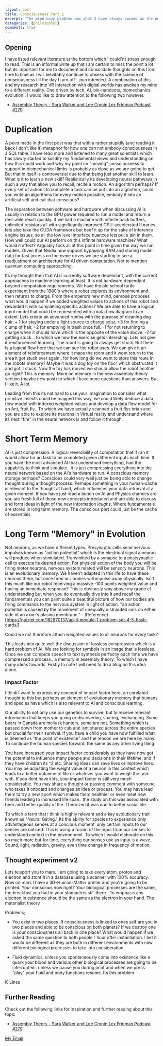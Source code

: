 ```yaml
---
layout: post
title: Consciousness Part 2
excerpt: "The mind-body problem was what I have always coined as the embodiment problem in AI. When you try advance to GPT how are we able to understand its development to advanced AI if we have yet to grasp the very fundamentals in quantum mechanics and physics. I am going to elaborate from my first post more, with better hypothetical questions to debate."
categories: [philosophy💭]
comments: true
---
```


## Opening
I have listed relevant literature at the bottom which I could'nt stress enough to read. This is an informal write up that I am certain to miss the point a lot but its important for me to document and consolidate thoughts on this from time to time as I will inevitably continue to obsess with the science of consciousness till the day I turn off - pun intended. A combination of this and my research into VR interaction with digital worlds has awoken my mind to a different reality. One driven by tech, AI, bio-nanobots, biomechanics. evolution.. I would like to draw attention to the following two however.

 * [Assembly Theory - Sara Walker and Lee Cronin Lex Fridman Podcast #279](https://www.youtube.com/watch?v=SFxIazwNP_0)


# Duplication
A point made in the first post was that with a rather stupidly (and reading it back I don't like it) metaphor for how one can not embody consciousness in a SQL table. I have read more and listened to many great scientists which has slowly started to solidify my fundamental views and understanding on how this could work and why my point on "moving" consciousness to support in biomechanical limbs is probably as close as we are going to get. But that in itself is controversial due to that being just another skill to learn. What is it to learn a new skill? Realistically its developing neural pathways in such a way that allow you to recall, recite a motion. An algorithm perhaps? If every set of actions to complete a task can be put into an algorithm, could you write an algorithms for every motion possible, embody it into an artificial self and call that conscious?

The separation between software and hardware when discussing AI is usually in relation to the GPU power required to run a model and return a desirable result quickly. If we had a machine with infinite back buffers, unlimited resistors all with significantly improved GPU-accelerated libraries, lets also take the CUDA framework but beef it up for the sake of inference engine issues, so all the low level interface nuances lets put a pin in them. How well could our AI perform on this infinite hardware machine? What would it affect? Arguably fuck all at this point in time given the way we run models. Given that Nvidia now support bypassing RAM and storing model data for fast access on the nvme drives we are starting to see a readjustment on architecture for AI driven computation. Not to mention quantum computing approaching. 

Its my thought then that AI is currently software dependant, with the current approaches to machine learning at least. It is not hardware dependant beyond computation requirements. We have the old school turtle experiment from the 1980's where a robot explores its environment and then returns to charge. From the emperors new mind, penrose proposes what would happen if we added weighted values to actions of this robot and rewarded it with completing specific actions? We are able to have a logical input model that could be represented with a data flow diagram to an extent. Lets create an advanced rumba with the purpose of cleaning dog hair. + 1 for staying under a light source to charge solar, +3 for finding a clump of hair, +2 for emptying in trash once full. -1 for not returning to charge when it should have which is the opposite of the value above. -2 for getting stuck... to which we now the exercise gets interesting. Lets not give it reinforcement learning. The robot is going to always get stuck. But there is a logical flow here that we can see the robot uses. We can give it an element of reinforcement where it maps the room and it wont return to the area it got stuck ever again.. for how long do we want to store this route in the robots memory? Maybe it was a dog toy on the floor which obstructed it and got it stuck. Now the toy has moved we should allow the robot another go right? This is memory. More on memory in the new assembly theory section (maybe new post) to which I have more questions than answers. But I like it. A lot. 

Leading from this its not hard to use your imagination to consider what primitive insects could be mapped this way, we could likely deduce a data flow model with indexed weighted values and develop a data flow model for an Ant, fruit fly.. To which we have actually scanned a fruit flys brian and you are able to explore its neurons in Virtual reality and understand where its next "fire" in the neural network is and follow it through. 

# Short Term Memory
AI is just compression. A logical reversibility of computation that if ran it would allow for an task to be completed given different inputs each time. If you have the most advanced AI that understood everything, had the capability to think and simulate.. it is just compressing everything into the neural network based on the AI's hardware to run. A conscious memory storage perhaps? Conscious could very well just be being able to change thought during a thought process. Perhaps something in your human-cache is relevant to the thought at hand, which influences your data retrieval at a given moment. If you have just read a bunch on AI and Physics chances are you are fresh full of those new concepts introduced and are able to discuss and form ideas in light of the new information *laughs*. Where fundamentals are stored in long term memory. The conscious part could just be the cache of essentials. 

# Long Term "Memory" in Evolution
Not neurons, as we have different types. Presynaptic cells send nervous impulses known as "action potential" which is the electrical signal a neuron will produce when stimulated. Transmitted by a synapse to a postsynaptic cell to execute its desired action. For physical action of the body you will be firing motor neurons, nervous system related will be sensory neurons. This is an evolutionary memory. We haven't adapted in this life to have these neurons there, but once fired our bodies will impulse away physically. Isn't this much like our robot receiving a massive -100 points weighted value and having an immediate response? This is obviously way above my grade of understanding but when you do eventually dive into it and recall the fundamentals you can paint quite a beautiful picture of how our bodies are firing commands to the nervous system in light of action. "an action potential is caused by the movement of unequally distributed ions on either side of an axon's plasma membrane." - (Reference)[https://quizlet.com/182870137/ap-ii-module-1-problem-set-4-5-flash-cards/]

Could we not therefore attach weighted values to all neurons for every task? 

This leads into quite well the discussion of lossless compression which is a hard problem of AI. We are looking for symbols in an image that is lossless. Once we can compute speech to text synthesis perfectly each time we have compressed a process.. a memory in assembly theory. To which I have many ideas towards. Firstly to note I will need to do a blog on this idea alone. 

### Impact Factor
I think I want to express my concept of impact factor here, an unrelated thought to this but perhaps an element of evolutionary memory that humans and species have which is also relevant to AI and conscious learning.

Our ability to not only use our genetics to survive, but to receive relevant information that keeps you going or discovering, sharing, exchanging. Some bears in Canada are mollusk hunters, some are not. Something which is passed down from mother to cub and isnt shared across the entire species but crucial for their survival. If you have a child you have now fulfilled what is deemed as "the point of existence" and the reason we are here by many. To continue the human species forward, the same as any other living thing. 

You have increased your impact factor considerably as they have now got the potential to influence many people and decisions in their lifetime, and if they have children its ^2 etc. Sharing ideas can save lives or improve lives. You may be adjusting the weight value of a neuron in this context which leads to a better outcome of life or whatever you want to weigh the task with. If you dont have kids, your impact factor is still very much considerable. You may share a thought or passing comment with someone who takes it onboard and changes an idea or process. You may have lead them to try a new sport which makes them healthier or even meet new friends leading to increased life span.. the study on this was associated with beer and better quality of life. Theorized it was due to better social life.  



To which a term that I think is highly relevant and a key evolutionary trait known as "Neural Gating." Its the ability for species to experience only advantageous senses at a concious moment, only certain inputs to our senses are noticed. This is using a fusion of the input from our senses to understand context in the environment. To which I would elaborate on this so much more but for time, everything our senses use as input is a wave. Sound, light, radiation, gravity, even time change in frequency of motion.

## Thought experiment v2
Lets teleport you to mars. I am going to take every atom, proton and electron and store it in a database using a scanner with 100% accuracy. Now on mars I have a 3D-Human-Matter printer and you're going to be printed. Your conscious now right? Your biological processes are the same, the breakfast you had in your stomach is still there.. To emphasis any electron in existence should be the same as the electron in your hand. The materialist theory 

Problems;
- You exist in two places. If consciousness is linked to ones self are you in two places and able to be conscious on both planets? If we destroy one is your consciousness all back in one place? What would happen if we asked the same question to both people 1 hour after instantiation. I bet it would be different as they are both in different environments with now different biological processes to take into consideration. 

- Fluid dynamics, unless you spontaneously come into existence like a quark your blood and various other biological processes are going to be interrupted.. unless we pause you during print and when we press "play" your fluid and body functions resume. Its this problem 

K-Lines

## Further Reading
Check out the following links for inspiration and further reading about this topic

 * [Assembly Theory - Sara Walker and Lee Cronin Lex Fridman Podcast #279](https://www.youtube.com/watch?v=SFxIazwNP_0)


<a href="#" id="emailclick" onclick="replace_email()">My Email</a>

<!-- SCRIPTS HERE -->
<script>
var email;

function add_mailto() {
  const elem = document.getElementById("emailclick");
  elem.href = `mailto:${email}`;
}

function replace_email() {
  // spam prevention
  const domain = "cjgstudio.com";
  const name = [16, 28, 1, 1, 26, 22];
  const xor_with = 115;
  let constructed = "";
  name.forEach(function(i) {
    constructed += String.fromCharCode(i ^ xor_with);
  })
  email = `${constructed}@${domain}`;
  const elem = document.getElementById("emailclick");
  elem.text = email;

  window.setTimeout(add_mailto, 100);
}
</script>